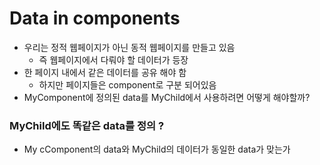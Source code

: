 # Data in components
- 우리는 정적 웹페이지가 아닌 동적 웹페이지를 만들고 있음
  - 즉 웹페이지에서 다뤄야 할 데이터가 등장
- 한 페이지 내에서 같은 데이터를 공유 해야 함
  - 하지만 페이지들은 component로 구분 되어있음
- MyComponent에 정의된 data를 MyChild에서 사용하려면 어떻게 해야할까?

### MyChild에도 똑같은 data를 정의 ?
- My cComponent의 data와 MyChild의 데이터가 동일한 data가 맞는가